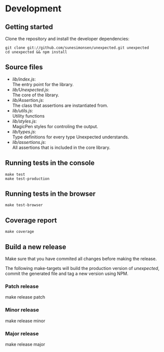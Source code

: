 # Development

## Getting started

Clone the repository and install the developer dependencies:

```
git clone git://github.com/sunesimonsen/unexpected.git unexpected
cd unexpected && npm install
```

## Source files

* *lib/index.js*:<br>
  The entry point for the library.
* *lib/Unexpected.js*:<br>
  The core of the library.
* *lib/Assertion.js*:<br>
  The class that assertions are instantiated from.
* *lib/utils.js*:<br>
  Utility functions
* *lib/styles.js*:<br>
  MagicPen styles for controling the output.
* *lib/types.js*:<br>
  Type definitions for every type Unexpected understands.
* *lib/assertions.js*:<br>
  All assertions that is included in the core library.

## Running tests in the console

```
make test
make test-production
```

## Running tests in the browser

```
make test-browser
```

## Coverage report

```
make coverage
```

## Build a new release

Make sure that you have commited all changes before making the release.

The following make-targets will build the production version of _unexpected_,
commit the generated file and tag a new version using NPM.

### Patch release
make release patch

### Minor release
make release minor

### Major release
make release major
